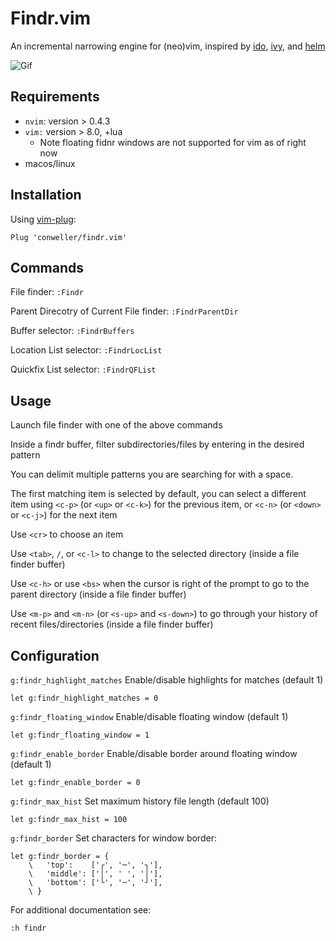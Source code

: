 # Findr.vim

An incremental narrowing engine for (neo)vim, inspired by
[ido](https://www.gnu.org/software/emacs/manual/html_mono/ido.html),
[ivy](https://github.com/abo-abo/swiper), and
[helm](https://github.com/emacs-helm/helm)

![Gif](screenshots/findr.gif)

## Requirements

-   `nvim`: version \> 0.4.3
-   `vim:` version \> 8.0, +lua
    -   Note floating fidnr windows are not supported for vim as of
        right now
-   macos/linux

## Installation

Using [vim-plug](https://github.com/junegunn/vim-plug):

``` vim
Plug 'conweller/findr.vim'
```

## Commands

File finder: `:Findr`

Parent Direcotry of Current File finder: `:FindrParentDir`

Buffer selector: `:FindrBuffers`

Location List selector: `:FindrLocList`

Quickfix List selector: `:FindrQFList`

## Usage

Launch file finder with one of the above commands

Inside a findr buffer, filter subdirectories/files by entering in the
desired pattern

You can delimit multiple patterns you are searching for with a space.

The first matching item is selected by default, you can select a
different item using `<c-p>` (or `<up>` or `<c-k>`) for the previous
item, or `<c-n>` (or `<down>` or `<c-j>`) for the next item

Use `<cr>` to choose an item

Use `<tab>`, `/`, or `<c-l>` to change to the selected directory (inside
a file finder buffer)

Use `<c-h>` or use `<bs>` when the cursor is right of the prompt to go
to the parent directory (inside a file finder buffer)

Use `<m-p>` and `<m-n>` (or `<s-up>` and `<s-down>`) to go through your
history of recent files/directories (inside a file finder buffer)

## Configuration

`g:findr_highlight_matches` Enable/disable highlights for matches
(default 1)

``` vim
let g:findr_highlight_matches = 0
```

`g:findr_floating_window` Enable/disable floating window (default 1)

``` vim
let g:findr_floating_window = 1
```

`g:findr_enable_border` Enable/disable border around floating window
(default 1)

``` vim
let g:findr_enable_border = 0
```

`g:findr_max_hist` Set maximum history file length (default 100)

``` vim
let g:findr_max_hist = 100
```

`g:findr_border` Set characters for window border:

``` vim
let g:findr_border = {
    \   'top':    ['┌', '─', '┐'],
    \   'middle': ['│', ' ', '│'],
    \   'bottom': ['└', '─', '┘'],
    \ }
```

For additional documentation see:

``` vim
:h findr
```
